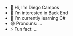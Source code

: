 - 👋 Hi, I’m Diego Campos
- 👀 I’m interested in Back End
- 🌱 I’m currently learning C#
- 😄 Pronouns: ...
- ⚡ Fun fact: ...

<!---
Feitan-D/Feitan-D is a ✨ special ✨ repository because its `README.md` (this file) appears on your GitHub profile.
You can click the Preview link to take a look at your changes.
--->
